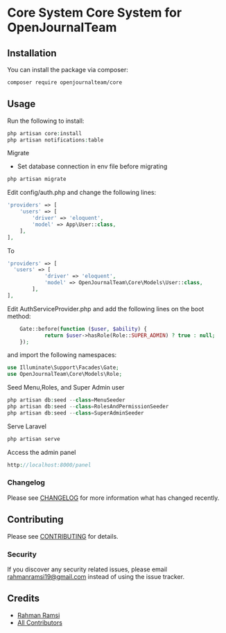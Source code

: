 # Core System Core System for OpenJournalTeam

## Installation

You can install the package via composer:

```bash
composer require openjournalteam/core
```

## Usage

Run the following to install:

```php
php artisan core:install
php artisan notifications:table
```

Migrate

- Set database connection in env file before migrating

```php
php artisan migrate
```

Edit config/auth.php and change the following lines:

```php
'providers' => [
    'users' => [
        'driver' => 'eloquent',
        'model' => App\User::class,
    ],
],
```

To

```php
'providers' => [
  'users' => [
            'driver' => 'eloquent',
            'model' => OpenJournalTeam\Core\Models\User::class,
        ],
],
```

Edit AuthServiceProvider.php and add the following lines on the boot method:

```php
    Gate::before(function ($user, $ability) {
            return $user->hasRole(Role::SUPER_ADMIN) ? true : null;
    });
```

and import the following namespaces:

```php
use Illuminate\Support\Facades\Gate;
use OpenJournalTeam\Core\Models\Role;
```

Seed Menu,Roles, and Super Admin user

```php
php artisan db:seed --class=MenuSeeder
php artisan db:seed --class=RolesAndPermissionSeeder
php artisan db:seed --class=SuperAdminSeeder
```

Serve Laravel

```php
php artisan serve
```

Access the admin panel

```php
http://localhost:8000/panel
```

### Changelog

Please see [CHANGELOG](CHANGELOG.md) for more information what has changed recently.

## Contributing

Please see [CONTRIBUTING](CONTRIBUTING.md) for details.

### Security

If you discover any security related issues, please email rahmanramsi19@gmail.com instead of using the issue tracker.

## Credits

- [Rahman Ramsi](https://github.com/rhmrms)
- [All Contributors](../../contributors)
